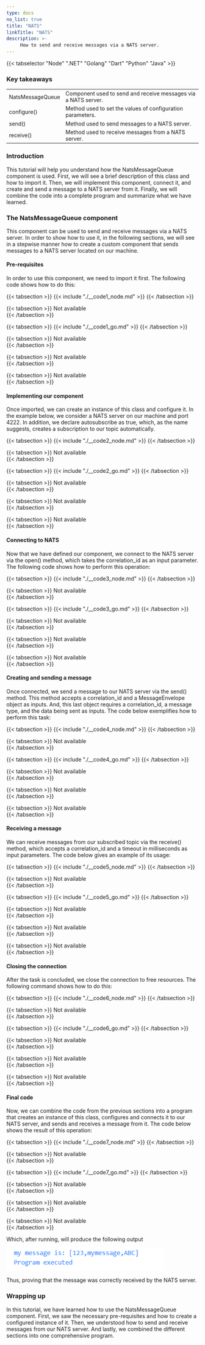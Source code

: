 ```yaml
---
type: docs
no_list: true
title: "NATS"
linkTitle: "NATS"
description: >-
     How to send and receive messages via a NATS server.
---
```


{{< tabselector "Node" ".NET" "Golang" "Dart" "Python" "Java" >}}

### Key takeaways

<table class="full-width-table">
  <tr>
    <td>NatsMessageQueue</td>
    <td>Component used to send and receive messages via a NATS server.</td>
  </tr>
  <tr>
    <td>configure()</td>
    <td>Method used to set the values of configuration parameters.</td>
  </tr>
  <tr>
    <td>send()</td>
    <td>Method used to send messages to a NATS server.</td>
  </tr>
  <tr>
    <td>receive()</td>
    <td>Method used to receive messages from a NATS server.</td>
  </tr>
</table>

### Introduction

This tutorial will help you understand how the NatsMessageQueue component is used. First, we will see a brief description of this class and how to import it. Then, we will implement this component, connect it, and create and send a message to a NATS server from it. Finally, we will combine the code into a complete program and summarize what we have learned.

### The NatsMessageQueue component

This component can be used to send and receive messages via a NATS server. In order to show how to use it, in the following sections, we will see in a stepwise manner how to create a custom component that sends messages to a NATS server located on our machine.

#### Pre-requisites

In order to use this component, we need to import it first. The following code shows how to do this:


{{< tabsection >}}
  {{< include "./__code1_node.md" >}}
{{< /tabsection >}}

{{< tabsection >}}
  Not available  
{{< /tabsection >}}

{{< tabsection >}}
  {{< include "./__code1_go.md" >}}
{{< /tabsection >}}

{{< tabsection >}}
  Not available  
{{< /tabsection >}}

{{< tabsection >}}
  Not available  
{{< /tabsection >}}

{{< tabsection >}}
  Not available  
{{< /tabsection >}}

#### Implementing our component

Once imported, we can create an instance of this class and configure it. In the example below, we consider a NATS server on our machine and port 4222. In addition, we declare autosubscribe as true, which, as the name suggests, creates a subscription to our topic automatically.

{{< tabsection >}}
  {{< include "./__code2_node.md" >}}
{{< /tabsection >}}

{{< tabsection >}}
  Not available  
{{< /tabsection >}}

{{< tabsection >}}
  {{< include "./__code2_go.md" >}}
{{< /tabsection >}}

{{< tabsection >}}
  Not available  
{{< /tabsection >}}

{{< tabsection >}}
  Not available  
{{< /tabsection >}}

{{< tabsection >}}
  Not available  
{{< /tabsection >}}

#### Connecting to NATS

Now that we have defined our component, we connect to the NATS server via the open() method, which takes the correlation_id as an input parameter. The following code shows how to perform this operation:

{{< tabsection >}}
  {{< include "./__code3_node.md" >}}
{{< /tabsection >}}

{{< tabsection >}}
  Not available  
{{< /tabsection >}}

{{< tabsection >}}
  {{< include "./__code3_go.md" >}}
{{< /tabsection >}}

{{< tabsection >}}
  Not available  
{{< /tabsection >}}

{{< tabsection >}}
  Not available  
{{< /tabsection >}}

{{< tabsection >}}
  Not available  
{{< /tabsection >}}

#### Creating and sending a message

Once connected, we send a message to our NATS server via the send() method. This method accepts a correlation_id and a MessageEnvelope object as inputs. And, this last object requires a correlation_id, a message type, and the data being sent as inputs. The code below exemplifies how to perform this task:

{{< tabsection >}}
  {{< include "./__code4_node.md" >}}
{{< /tabsection >}}

{{< tabsection >}}
  Not available  
{{< /tabsection >}}

{{< tabsection >}}
  {{< include "./__code4_go.md" >}}
{{< /tabsection >}}

{{< tabsection >}}
  Not available  
{{< /tabsection >}}

{{< tabsection >}}
  Not available  
{{< /tabsection >}}

{{< tabsection >}}
  Not available  
{{< /tabsection >}}

#### Receiving a message

We can receive messages from our subscribed topic via the receive() method, which accepts a correlation_id and a timeout in milliseconds as input parameters. The code below gives an example of its usage:

{{< tabsection >}}
  {{< include "./__code5_node.md" >}}
{{< /tabsection >}}

{{< tabsection >}}
  Not available  
{{< /tabsection >}}

{{< tabsection >}}
  {{< include "./__code5_go.md" >}}
{{< /tabsection >}}

{{< tabsection >}}
  Not available  
{{< /tabsection >}}

{{< tabsection >}}
  Not available  
{{< /tabsection >}}

{{< tabsection >}}
  Not available  
{{< /tabsection >}}

#### Closing the connection

After the task is concluded, we close the connection to free resources. The following command shows how to do this:

{{< tabsection >}}
  {{< include "./__code6_node.md" >}}
{{< /tabsection >}}

{{< tabsection >}}
  Not available  
{{< /tabsection >}}

{{< tabsection >}}
  {{< include "./__code6_go.md" >}}
{{< /tabsection >}}

{{< tabsection >}}
  Not available  
{{< /tabsection >}}

{{< tabsection >}}
  Not available  
{{< /tabsection >}}

{{< tabsection >}}
  Not available  
{{< /tabsection >}}

#### Final code

Now, we can combine the code from the previous sections into a program that creates an instance of this class, configures and connects it to our NATS server, and sends and receives a message from it. The code below shows the result of this operation:

{{< tabsection >}}
  {{< include "./__code7_node.md" >}}
{{< /tabsection >}}

{{< tabsection >}}
  Not available  
{{< /tabsection >}}

{{< tabsection >}}
  {{< include "./__code7_go.md" >}}
{{< /tabsection >}}

{{< tabsection >}}
  Not available  
{{< /tabsection >}}

{{< tabsection >}}
  Not available  
{{< /tabsection >}}

{{< tabsection >}}
  Not available  
{{< /tabsection >}}

Which, after running, will produce the following output 

![figure 1](./figure1.png)

Thus, proving that the message was correctly received by the NATS server.

### Wrapping up

In this tutorial, we have learned how to use the NatsMessageQueue component. First, we saw the necessary pre-requisites and how to create a configured instance of it. Then, we understood how to send and receive messages from our NATS server.  And lastly, we combined the different sections into one comprehensive program.
